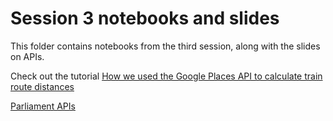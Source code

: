 # Session 3 notebooks and slides

This folder contains notebooks from the third session, along with the slides on APIs.

Check out the tutorial [How we used the Google Places API to calculate train route distances](https://github.com/BBC-Data-Unit/rail-season-tickets/blob/master/google-places-api.md)

[Parliament APIs](https://explore.data.parliament.uk/)
